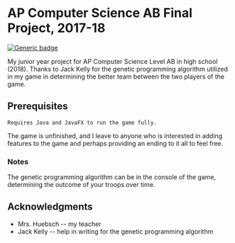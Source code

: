 # AP Computer Science AB Final Project, 2017-18

[![Generic badge](https://img.shields.io/badge/java-8.0+-blue.svg)](https://shields.io/)

My junior year project for AP Computer Science Level AB in high school (2018). Thanks to Jack Kelly for the genetic programming algorithm utilized in my game in determining the better team between the two players of the game.

## Prerequisites

```
Requires Java and JavaFX to run the game fully. 
```

The game is unfinished, and I leave to anyone who is interested in adding features to the game and perhaps providing an ending to it all to feel free.

### Notes

The genetic programming algorithm can be in the console of the game, determining the outcome of your troops over time.

## Acknowledgments
* Mrs. Huebsch -- my teacher
* Jack Kelly -- help in writing for the genetic programming algorithm
